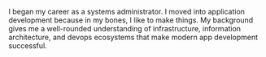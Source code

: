 I began my career as a systems administrator. I moved into application development because in my bones, I like to make things. My background gives me a well-rounded understanding of infrastructure, information architecture, and devops ecosystems that make modern app development successful.
